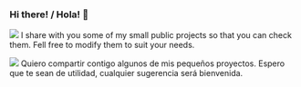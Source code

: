 ### Hi there! / Hola! 👋

<img src=/fernandod1/main/img/flag_uk.png align=abmiddle> I share with you some of my small public projects so that you can check them. Fell free to modify them to suit your needs.

<img src=./fernandod1/main/img/flag_sp.png align=abmiddle> Quiero compartir contigo algunos de mis pequeños proyectos. Espero que te sean de utilidad, cualquier sugerencia ser&aacute; bienvenida.


<!--
**fernandod1/fernandod1** is a ✨ _special_ ✨ repository because its `README.md` (this file) appears on your GitHub profile.

Here are some ideas to get you started:

- 🔭 I’m currently working on ...
- 🌱 I’m currently learning ...
- 👯 I’m looking to collaborate on ...
- 🤔 I’m looking for help with ...
- 💬 Ask me about ...
- 📫 How to reach me: ...
- 😄 Pronouns: ...
- ⚡ Fun fact: ...
-->
